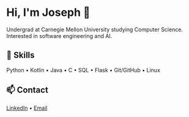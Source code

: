 # Hi, I'm Joseph 👋  

Undergrad at Carnegie Mellon University studying Computer Science. Interested in software engineering and AI.  

## 🔧 Skills
Python • Kotlin • Java • C • SQL • Flask • Git/GitHub • Linux  

## 📫 Contact
[LinkedIn](https://www.linkedin.com/in/joseph-vidal-2916a8249/) • [Email](mailto:josephv4000@gmail.com)  
